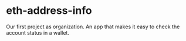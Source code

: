 # eth-address-info
Our first project as organization. An app that makes it easy to check the account status in a wallet.
